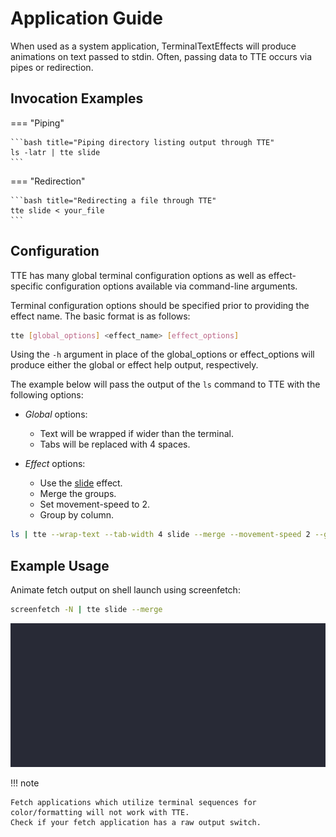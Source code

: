 # Application Guide

When used as a system application, TerminalTextEffects will produce animations on text passed to stdin. Often, passing data to TTE occurs via pipes or redirection.

## Invocation Examples

=== "Piping"

    ```bash title="Piping directory listing output through TTE"
    ls -latr | tte slide
    ```

=== "Redirection"

    ```bash title="Redirecting a file through TTE"
    tte slide < your_file
    ```

## Configuration

TTE has many global terminal configuration options as well as effect-specific configuration options available via command-line arguments.

Terminal configuration options should be specified prior to providing the effect name. The basic format is as follows:

```bash title="TTE usage syntax"
tte [global_options] <effect_name> [effect_options]
```

Using the `-h` argument in place of the global_options or effect_options will produce either the global or effect help output, respectively.

The example below will pass the output of the `ls` command to TTE with the following options:

* *Global* options:
    - Text will be wrapped if wider than the terminal.
    - Tabs will be replaced with 4 spaces.

* *Effect* options:
    - Use the [slide](./effects/slide.md) effect.
    - Merge the groups.
    - Set movement-speed to 2.
    - Group by column.

```bash title="TTE argument specification example"
ls | tte --wrap-text --tab-width 4 slide --merge --movement-speed 2 --grouping column
```

## Example Usage

Animate fetch output on shell launch using screenfetch:

```bash title="Shell Fetch"
screenfetch -N | tte slide --merge
```

![fetch_demo](./img/application_demos/fetch_example.gif)

!!! note

    Fetch applications which utilize terminal sequences for color/formatting will not work with TTE. 
    Check if your fetch application has a raw output switch.
